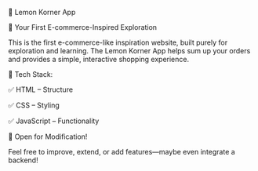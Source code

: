 🍋 Lemon Korner App

🛒 Your First E-commerce-Inspired Exploration

This is the first e-commerce-like inspiration website, built purely for exploration and learning. The Lemon Korner App helps sum up your orders and provides a simple, interactive shopping experience.


🚀 Tech Stack:

✅ HTML – Structure

✅ CSS – Styling

✅ JavaScript – Functionality


🔧 Open for Modification!

Feel free to improve, extend, or add features—maybe even integrate a backend!

